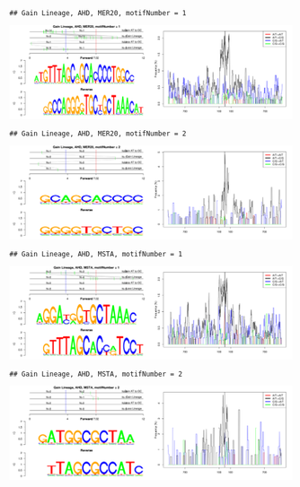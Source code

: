 

```
## Gain Lineage, AHD, MER20, motifNumber = 1
```

![plot of chunk motifPValues](figure/motifPValues1.png) 

```
## Gain Lineage, AHD, MER20, motifNumber = 2
```

![plot of chunk motifPValues](figure/motifPValues2.png) 

```
## Gain Lineage, AHD, MSTA, motifNumber = 1
```

![plot of chunk motifPValues](figure/motifPValues3.png) 

```
## Gain Lineage, AHD, MSTA, motifNumber = 2
```

![plot of chunk motifPValues](figure/motifPValues4.png) 
  

